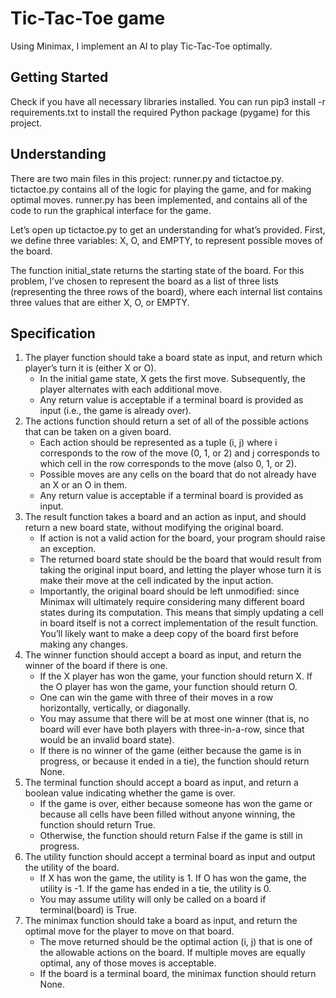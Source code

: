 
# Tic-Tac-Toe game
Using Minimax, I implement an AI to play Tic-Tac-Toe optimally.

## Getting Started
Check if you have all necessary libraries installed. You can run pip3 install -r requirements.txt to install the required Python package (pygame) for this project.

## Understanding
There are two main files in this project: runner.py and tictactoe.py. tictactoe.py contains all of the logic for playing the game, and for making optimal moves. runner.py has been implemented, and contains all of the code to run the graphical interface for the game. 

Let’s open up tictactoe.py to get an understanding for what’s provided. First, we define three variables: X, O, and EMPTY, to represent possible moves of the board.

The function initial_state returns the starting state of the board. For this problem, I’ve chosen to represent the board as a list of three lists (representing the three rows of the board), where each internal list contains three values that are either X, O, or EMPTY. 

## Specification
1. The player function should take a board state as input, and return which player’s turn it is (either X or O).
    * In the initial game state, X gets the first move. Subsequently, the player alternates with each additional move.
    * Any return value is acceptable if a terminal board is provided as input (i.e., the game is already over).
2. The actions function should return a set of all of the possible actions that can be taken on a given board.
    - Each action should be represented as a tuple (i, j) where i corresponds to the row of the move (0, 1, or 2) and j corresponds to which cell in the row corresponds to the move (also 0, 1, or 2).
    - Possible moves are any cells on the board that do not already have an X or an O in them.
    - Any return value is acceptable if a terminal board is provided as input.
3. The result function takes a board and an action as input, and should return a new board state, without modifying the original board.
    * If action is not a valid action for the board, your program should raise an exception.
    * The returned board state should be the board that would result from taking the original input board, and letting the player whose turn it is make their move at the cell indicated by the input action.
    * Importantly, the original board should be left unmodified: since Minimax will ultimately require considering many different board states during its computation. This means that simply updating a cell in board itself is not a correct implementation of the result function. You’ll likely want to make a deep copy of the board first before making any changes.
4. The winner function should accept a board as input, and return the winner of the board if there is one.
    * If the X player has won the game, your function should return X. If the O player has won the game, your function should return O.
    * One can win the game with three of their moves in a row horizontally, vertically, or diagonally.
    * You may assume that there will be at most one winner (that is, no board will ever have both players with three-in-a-row, since that would be an invalid board state).
    * If there is no winner of the game (either because the game is in progress, or because it ended in a tie), the function should return None.
5. The terminal function should accept a board as input, and return a boolean value indicating whether the game is over.
    * If the game is over, either because someone has won the game or because all cells have been filled without anyone winning, the function should return True.
    * Otherwise, the function should return False if the game is still in progress.
6. The utility function should accept a terminal board as input and output the utility of the board.
    * If X has won the game, the utility is 1. If O has won the game, the utility is -1. If the game has ended in a tie, the utility is 0.
    * You may assume utility will only be called on a board if terminal(board) is True.
7. The minimax function should take a board as input, and return the optimal move for the player to move on that board.
    * The move returned should be the optimal action (i, j) that is one of the allowable actions on the board. If multiple moves are equally optimal, any of those moves is acceptable.
    * If the board is a terminal board, the minimax function should return None.
  


